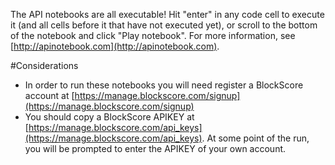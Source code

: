 The API notebooks are all executable! Hit "enter" in any code cell to execute it (and all cells before it that have not executed yet), or scroll to the bottom of the notebook and click "Play notebook". For more information, see [http://apinotebook.com](http://apinotebook.com).

#Considerations

- In order to run these notebooks you will need register a BlockScore account at [https://manage.blockscore.com/signup](https://manage.blockscore.com/signup)
- You should copy a BlockScore APIKEY at [https://manage.blockscore.com/api_keys](https://manage.blockscore.com/api_keys). At some point of the run, you will be prompted to enter the APIKEY of your own account.